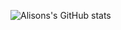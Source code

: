 ![Alisons's GitHub stats](https://github-readme-stats.vercel.app/api?username=Alison-Doyle&show_icons=true&theme=radical)
